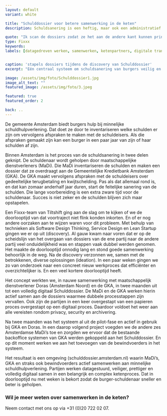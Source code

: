 ```yaml
---
layout: default
variant: white

title: "Schulddossier voor betere samenwerking in de keten"
description: Schuldsanering is een heftig, maar ook een administratief veeleisend proces. Je bent zomaar een paar jaar bezig. Op aangeven van de ombudsman van de metropoolregio Amsterdam dook Tiltshift in de problematiek want dat moet toch sneller kunnen.

quote: "Ik scan de dossiers zodat ze het aan de andere kant kunnen printen, kan dat niet anders?"
type: Fixxx
keywords:
labels: [datagedreven werken, samenwerken, ketenpartners, digitale transitie]


caption: 'stapels dossiers tijdens de discovery van Schulddossier'
excerpt: "Eén centraal systeem om schuldsanering van burgers veilig en sneller te laten verlopen."

image: /assets/img/foto/Schulddossier1.jpg
image_alt_text: ""
featured_image: /assets/img/foto/3.jpeg

featured: true
featured_order: 2

back: ..
---
```

De gemeente Amsterdam biedt burgers hulp bij minnelijke schuldhulpverlening. Dat doet ze door te inventariseren welke schulden er zijn om vervolgens afspraken te maken met de schuldeisers. Als die afspraken gemaakt zijn kan een burger in een paar jaar van zijn of haar schulden af zijn.

Binnen Amsterdam is het proces van de schuldsanering in twee delen geknipt. De schuldenaar wordt geholpen door maatschappelijke dienstverleners (MaDi). Die MaDi inventariseren de schulden en maken een dossier dat ze overdraagt aan de Gemeentelijke Kredietbank Amsterdam (GKA). De GKA maakt vervolgens afspraken met de schuldeisers over gedeeltelijke terugbetaling en kwijtschelding. Pas als dat allemaal rond is, en dat kan zomaar anderhalf jaar duren, start de feitelijke sanering van de schulden. Die lange voorbereiding is een extra zware tijd voor de schuldenaar. Succes is niet zeker en de schulden blijven zich maar opstapelen.

Een Fixxx-team van Tiltshift ging aan de slag om te kijken of we de doorlooptijd van dat voortraject niet flink konden inkorten. En of er nog andere oorzaken aan te wijzen waren voor dit probleem. Met behulp van technieken als Software Design Thinking, Service Design en Lean Startup gingen we er op uit (discovery). Al gauw kwam naar voren dat er op de scheidslijn van het overgaan van dossiers van de ene partij naar de andere partij veel onduidelijkheid was en stappen vaak dubbel werden genomen. Het maakte de doorlooptijd onnodig lang en stond goede samenwerking behoorlijk in de weg. Na de discovery verzonnen we, samen met de betrokkenen, diverse oplossingen (ideation). In een paar weken gingen we zo van onderzoek naar een concreet nieuw werkproces dat efficiënter en overzichtelijker is. En een veel kortere doorlooptijd heeft.

<div class="article-image" style="background-image: url(/assets/img/foto/Schulddossier2.jpg)">
    <div class="slope"></div>
    <div class="slope slope--flip"></div>
</div>

Het concept werkten we, in nauwe samenwerking met maatschappelijk dienstverlener Doras (Amsterdam Noord) en de GKA, in twee maanden uit tot een volledig digitaal Schulddossier. De MaDi en de GKA werken hierin actief samen aan de dossiers waarmee dubbele processtappen zijn vervallen. Ook zijn de partijen in een keer overgestapt van een papieren proces overgestapt op een digitaal proces. Daardoor voldoet het weer aan alle vereisten rondom privacy, security en archivering.

Na twee maanden was het systeem al uit de pilot-fase en actief in gebruik bij GKA en Doras. In een daarop volgend project voegden we de andere zes Amsterdamse MaDi’s toe en zorgden we ervoor dat de bestaande backoffice systemen van GKA werden gekoppeld aan het Schulddossier. En op dit moment werken we aan het toevoegen van de bewindvoerders in het systeem.

Het resultaat is een omgeving (schulddossier.amsterdam.nl) waarin MaDi’s, GKA en straks ook bewindvoerders actief samenwerken aan minnelijke schuldhulpverlening. Partijen werken datagestuurd, veiliger, prettiger en volledig digitaal samen in een belangrijk en complex ketenproces. Dat in doorlooptijd nu met weken is bekort zodat de burger-schuldenaar sneller en beter is geholpen.

### Wil je meer weten over samenwerken in de keten?
Neem contact met ons op via +31 (0)20 722 02 07.
